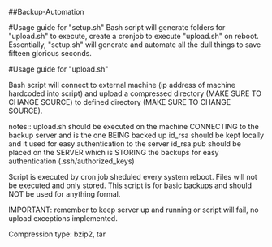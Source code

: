 ##Backup-Automation

#Usage guide for "setup.sh"
Bash script will generate folders for "upload.sh" to execute, create a cronjob to execute "upload.sh" on reboot.
Essentially, "setup.sh" will generate and automate all the dull things to save fifteen glorious seconds.

#Usage guide for "upload.sh"

Bash script will connect to external machine (ip address of machine hardcoded into script) and upload a compressed
directory (MAKE SURE TO CHANGE SOURCE) to defined directory (MAKE SURE TO CHANGE SOURCE).

notes::
upload.sh 	should be executed on the machine CONNECTING to the backup server and is the one BEING backed up
id_rsa 		should be kept locally and it used for easy authentication to the server
id_rsa.pub 	should be placed on the SERVER which is STORING the backups for easy authentication (.ssh/authorized_keys)

Script is executed by cron job sheduled every system reboot. Files will not be executed and only stored.
This script is for basic backups and should NOT be used for anything formal.

IMPORTANT: remember to keep server up and running or script will fail, no upload exceptions implemented.

Compression type: bzip2, tar
